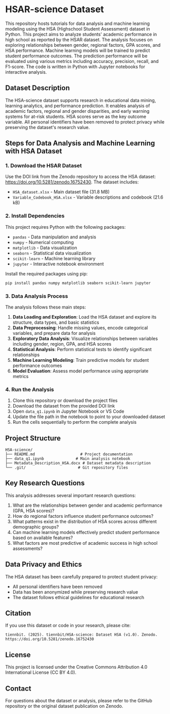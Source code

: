 # HSAR-science Dataset

This repository hosts tutorials for data analysis and machine learning modeling using the HSA (Highschool Student Assessment) dataset in Python. This project aims to analyze students' academic performance in high school as reported by the HSAR dataset. The analysis focuses on exploring relationships between gender, regional factors, GPA scores, and HSA performance. Machine learning models will be trained to predict student performance outcomes. The prediction performance will be evaluated using various metrics including accuracy, precision, recall, and F1-score. The code is written in Python with Jupyter notebooks for interactive analysis.

## Dataset Description

The HSA-science dataset supports research in educational data mining, learning analytics, and performance prediction. It enables analysis of academic factors, regional and gender disparities, and early warning systems for at-risk students. HSA scores serve as the key outcome variable. All personal identifiers have been removed to protect privacy while preserving the dataset's research value.

## Steps for Data Analysis and Machine Learning with HSA Dataset

### 1. Download the HSAR Dataset

Use the DOI link from the Zenodo repository to access the HSA dataset: https://doi.org/10.5281/zenodo.16752430. The dataset includes:
- `HSA_dataset.xlsx` - Main dataset file (31.8 MB)
- `Variable_Codebook_HSA.xlsx` - Variable descriptions and codebook (21.6 kB)

### 2. Install Dependencies

This project requires Python with the following packages:
- `pandas` - Data manipulation and analysis
- `numpy` - Numerical computing
- `matplotlib` - Data visualization
- `seaborn` - Statistical data visualization
- `scikit-learn` - Machine learning library
- `jupyter` - Interactive notebook environment

Install the required packages using pip:

```bash
pip install pandas numpy matplotlib seaborn scikit-learn jupyter
```

### 3. Data Analysis Process

The analysis follows these main steps:

1. **Data Loading and Exploration**: Load the HSA dataset and explore its structure, data types, and basic statistics
2. **Data Preprocessing**: Handle missing values, encode categorical variables, and prepare data for analysis
3. **Exploratory Data Analysis**: Visualize relationships between variables including gender, region, GPA, and HSA scores
4. **Statistical Analysis**: Perform statistical tests to identify significant relationships
5. **Machine Learning Modeling**: Train predictive models for student performance outcomes
6. **Model Evaluation**: Assess model performance using appropriate metrics

### 4. Run the Analysis

1. Clone this repository or download the project files
2. Download the dataset from the provided DOI link
3. Open `data_q1.ipynb` in Jupyter Notebook or VS Code
4. Update the file path in the notebook to point to your downloaded dataset
5. Run the cells sequentially to perform the complete analysis

## Project Structure

```
HSA-science/
├── README.md                    # Project documentation
├── data_q1.ipynb              # Main analysis notebook
├── Metadata_Description_HSA.docx # Dataset metadata description
└── .git/                       # Git repository files
```

## Key Research Questions

This analysis addresses several important research questions:

1. What are the relationships between gender and academic performance (GPA, HSA scores)?
2. How do regional factors influence student performance outcomes?
3. What patterns exist in the distribution of HSA scores across different demographic groups?
4. Can machine learning models effectively predict student performance based on available features?
5. What factors are most predictive of academic success in high school assessments?

## Data Privacy and Ethics

The HSA dataset has been carefully prepared to protect student privacy:
- All personal identifiers have been removed
- Data has been anonymized while preserving research value
- The dataset follows ethical guidelines for educational research

## Citation

If you use this dataset or code in your research, please cite:

```
tiennbit. (2025). tiennbit/HSA-science: Dataset HSA (v1.0). Zenodo. https://doi.org/10.5281/zenodo.16752430
```

## License

This project is licensed under the Creative Commons Attribution 4.0 International License (CC BY 4.0).

## Contact

For questions about the dataset or analysis, please refer to the GitHub repository or the original dataset publication on Zenodo.
